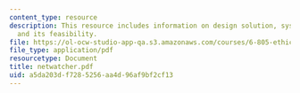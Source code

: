 ```yaml
---
content_type: resource
description: This resource includes information on design solution, system evaluation,
  and its feasibility.
file: https://ol-ocw-studio-app-qa.s3.amazonaws.com/courses/6-805-ethics-and-the-law-on-the-electronic-frontier-fall-2005/a5da203df7285256aa4d96af9bf2cf13_netwatcher.pdf
file_type: application/pdf
resourcetype: Document
title: netwatcher.pdf
uid: a5da203d-f728-5256-aa4d-96af9bf2cf13
---
```

